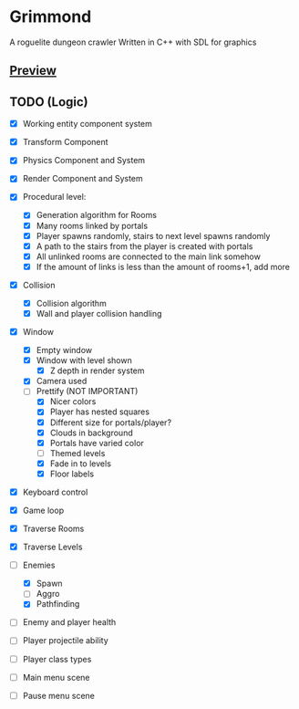 # Grimmond
A roguelite dungeon crawler
Written in C++ with SDL for graphics
## [Preview](https://www.youtube.com/watch?v=cm-_3QPJx-o)

## TODO (Logic)
- [x] Working entity component system
- [x] Transform Component
- [x] Physics Component and System
- [x] Render Component and System

- [x] Procedural level:
  - [x] Generation algorithm for Rooms
  - [x] Many rooms linked by portals
  - [x] Player spawns randomly, stairs to next level spawns randomly
  - [x] A path to the stairs from the player is created with portals
  - [x] All unlinked rooms are connected to the main link somehow
  - [x] If the amount of links is less than the amount of rooms+1, add more
  
- [x] Collision
  - [x] Collision algorithm
  - [x] Wall and player collision handling
  
- [x] Window
  - [x] Empty window
  - [x] Window with level shown
  	- [x] Z depth in render system
  - [x] Camera used
  - [ ] Prettify (NOT IMPORTANT)
  	- [x] Nicer colors
	- [x] Player has nested squares
	- [x] Different size for portals/player?
	- [x] Clouds in background
	- [x] Portals have varied color
	- [ ] Themed levels
	- [x] Fade in to levels
	- [x] Floor labels

- [x] Keyboard control
- [x] Game loop

- [x] Traverse Rooms
- [x] Traverse Levels

- [ ] Enemies
  - [x] Spawn
  - [ ] Aggro
  - [x] Pathfinding
- [ ] Enemy and player health

- [ ] Player projectile ability
- [ ] Player class types

- [ ] Main menu scene
- [ ] Pause menu scene